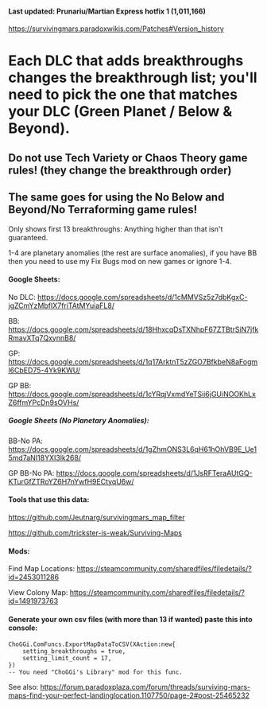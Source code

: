 #### Last updated: Prunariu/Martian Express hotfix 1 (1,011,166)

https://survivingmars.paradoxwikis.com/Patches#Version_history

# Each DLC that adds breakthroughs changes the breakthrough list; you'll need to pick the one that matches your DLC (Green Planet / Below & Beyond).

## Do not use Tech Variety or Chaos Theory game rules! (they change the breakthrough order)

## The same goes for using the No Below and Beyond/No Terraforming game rules!


Only shows first 13 breakthroughs: Anything higher than that isn't guaranteed.

1-4 are planetary anomalies (the rest are surface anomalies), if you have BB then you need to use my Fix Bugs mod on new games or ignore 1-4.

#### Google Sheets:

No DLC: https://docs.google.com/spreadsheets/d/1cMMVSz5z7dbKgxC-jgZCmYzMbfIX7friTAtMYuiaFL8/

BB: https://docs.google.com/spreadsheets/d/18HhxcqDsTXNhpF67ZTBtrSiN7jfkRmavXTq7QxynnB8/

GP: https://docs.google.com/spreadsheets/d/1q17ArktnT5zZGO7BfkbeN8aFogml6CbED75-4Yk9KWU/

GP BB: https://docs.google.com/spreadsheets/d/1cYRqjVxmdYeTSii6jGUiNOOKhLxZ6ffmYPcDn9sOVHs/

##### Google Sheets (No Planetary Anomalies):

BB-No PA: https://docs.google.com/spreadsheets/d/1gZhmONS3L6qH61hOhVB9E_Ue15md7aNI18YXI3lk268/

GP BB-No PA: https://docs.google.com/spreadsheets/d/1JsRFTeraAUtGQ-KTurGfZTRoYZ6H7nYwfH9ECtyqU6w/

#### Tools that use this data:

https://github.com/Jeutnarg/survivingmars_map_filter

https://github.com/trickster-is-weak/Surviving-Maps

#### Mods:

Find Map Locations: https://steamcommunity.com/sharedfiles/filedetails/?id=2453011286

View Colony Map: https://steamcommunity.com/sharedfiles/filedetails/?id=1491973763

#### Generate your own csv files (with more than 13 if wanted) paste this into console:

```
ChoGGi.ComFuncs.ExportMapDataToCSV(XAction:new{
    setting_breakthroughs = true,
    setting_limit_count = 17,
})
-- You need "ChoGGi's Library" mod for this func.
```

See also: https://forum.paradoxplaza.com/forum/threads/surviving-mars-maps-find-your-perfect-landinglocation.1107750/page-2#post-25465232
